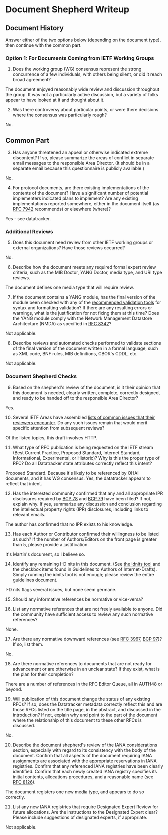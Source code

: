 # Document Shepherd Writeup

## Document History

Answer either of the two options below (depending on the document type), then continue with the common part.

### Option 1: For Documents Coming from IETF Working Groups

1. Does the working group (WG) consensus represent the strong concurrence of a few individuals, with others being silent, or did it reach broad agreement?

The document enjoyed reasonably wide review and discussion throughout the group. It was not a particularly active discussion, but a variety of folks appear to have looked at it and thought about it.

2. Was there controversy about particular points, or were there decisions where the consensus was particularly rough?

No.


## Common Part

3. Has anyone threatened an appeal or otherwise indicated extreme discontent? If so, please summarize the areas of conflict in separate email messages to the responsible Area Director. (It should be in a separate email because this questionnaire is publicly available.)

No.

4. For protocol documents, are there existing implementations of the contents of the document? Have a significant number of potential implementers indicated plans to implement? Are any existing implementations reported somewhere, either in the document itself (as [RFC 7942](https://www.rfc-editor.org/rfc/rfc7942.html) recommends) or elsewhere (where)?

Yes - see datatracker.


### Additional Reviews

5. Does this document need review from other IETF working groups or external organizations? Have those reviews occurred?

No.

6. Describe how the document meets any required formal expert review criteria, such as the MIB Doctor, YANG Doctor, media type, and URI type reviews.

The document defines one media type that will require review.

7. If the document contains a YANG module, has the final version of the module been checked with any of the [recommended validation tools](https://trac.ietf.org/trac/ops/wiki/yang-review-tools) for syntax and formatting validation? If there are any resulting errors or warnings, what is the justification for not fixing them at this time? Does the YANG module comply with the Network Management Datastore Architecture (NMDA) as specified in [RFC 8342](https://www.rfc-editor.org/rfc/rfc8342.html)?

Not applicable.

8. Describe reviews and automated checks performed to validate sections of the final version of the document written in a formal language, such as XML code, BNF rules, MIB definitions, CBOR's CDDL, etc.

Not applicable.


### Document Shepherd Checks

9. Based on the shepherd's review of the document, is it their opinion that this document is needed, clearly written, complete, correctly designed, and ready to be handed off to the responsible Area Director?

Yes.

10. Several IETF Areas have assembled [lists of common issues that their reviewers encounter](https://trac.ietf.org/trac/iesg/wiki/ExpertTopics). Do any such issues remain that would merit specific attention from subsequent reviews?

Of the listed topics, this draft involves HTTP.

11. What type of RFC publication is being requested on the IETF stream (Best  Current Practice, Proposed Standard, Internet Standard, Informational, Experimental, or Historic)? Why is this the proper type of RFC? Do all Datatracker state attributes correctly reflect this intent?

Proposed Standard. Because it's likely to be referenced by OHAI documents, and it has WG consensus. Yes, the datatracker appears to reflect that intent.

12. Has the interested community confirmed that any and all appropriate IPR disclosures required by [BCP 78](https://www.rfc-editor.org/info/bcp78) and [BCP 79](https://www.rfc-editor.org/info/bcp79) have been filed? If not, explain why. If yes, summarize any discussion and conclusion regarding the intellectual property rights (IPR) disclosures, including links to relevant emails.

The author has confirmed that no IPR exists to his knowledge.

13. Has each Author or Contributor confirmed their willingness to be listed as such? If the number of Authors/Editors on the front page is greater than 5, please provide a justification.

It's Martin's document, so I believe so.

14. Identify any remaining I-D nits in this document. (See [the idnits tool](http://www.ietf.org/tools/idnits/) and the checkbox items found in Guidelines to Authors of Internet-Drafts). Simply running the idnits tool is not enough; please review the entire guidelines document.

I-D nits flags several issues, but none seem germane.

15. Should any informative references be normative or vice-versa?



16. List any normative references that are not freely available to anyone. Did the community have sufficient access to review any such normative references?

None.

17. Are there any normative downward references (see [RFC 3967](https://www.rfc-editor.org/rfc/rfc3967.html), [BCP 97](https://www.rfc-editor.org/info/bcp97))? If so, list them.

No.

18. Are there normative references to documents that are not ready for advancement or are otherwise in an unclear state? If they exist, what is the plan for their completion?

There are a number of references in the RFC Editor Queue, all in AUTH48 or beyond.

19. Will publication of this document change the status of any existing RFCs? If so, does the Datatracker metadata correctly reflect this and are those RFCs  listed on the title page, in the abstract, and discussed in the  introduction? If not, explain why and point to the part of the document where the relationship of this document to these other RFCs is discussed.

No.

20. Describe the document shepherd's review of the IANA considerations section, especially with regard to its consistency with the body of the document. Confirm that all aspects of the document requiring IANA assignments are associated with the appropriate reservations in IANA registries. Confirm that any referenced IANA registries have been clearly identified. Confirm that each newly created IANA registry specifies its initial contents, allocations procedures, and a reasonable name (see [RFC 8126](https://www.rfc-editor.org/rfc/rfc8126.html)).

The document registers one new media type, and appears to do so correctly.

21. List any new IANA registries that require Designated Expert Review for future allocations. Are the instructions to the Designated Expert clear? Please include suggestions of designated experts, if appropriate.

Not applicable.

